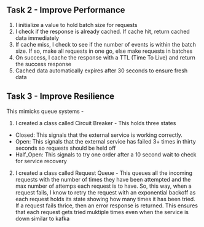 
## Task 2 - Improve Performance

1. I initialize a value to hold batch size for requests
2. I check if the response is already cached. If cache hit, return cached data immediately
3. If cache miss, I check to see if the number of events is within the batch size. If so, make all requests in one go, else make requests in batches
4. On success, I cache the response with a TTL (Time To Live) and return the success response
5. Cached data automatically expires after 30 seconds to ensure fresh data

## Task 3 - Improve Resilience

This mimicks queue systems - 

1. I created a class called Circuit Breaker - This holds three states
 - Closed: This signals that the external service is working correctly.
 - Open: This signals that the external service has failed 3+ times in thirty seconds so requests should be held off
 - Half_Open: This signals to try one order after a 10 second wait to check for service recovery

2. I created a class called Request Queue - This queues all the incoming requests with the number of times they have been attempted and the max number of attemps each request is to have. So, this way, when a request fails, I know to retry the request with an exponential backoff as each request holds its state showing how many times it has been tried. If a request fails thrice, then an error response is returned. This ensures that each request gets tried muktiple times even when the service is down similar to kafka
